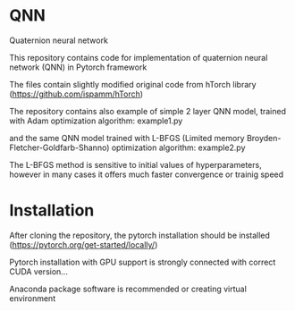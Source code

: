 # QNN
Quaternion neural network  

This repository contains code for implementation of quaternion neural network (QNN) in Pytorch framework

The files contain slightly modified  original code from hTorch library (https://github.com/ispamm/hTorch)

The repository contains also example of simple 2 layer QNN model, trained with Adam optimization algorithm: example1.py

and the same QNN model trained with L-BFGS (Limited memory Broyden-Fletcher-Goldfarb-Shanno) optimization algorithm: example2.py

The L-BFGS method is sensitive to initial values of hyperparameters, however in many cases it offers much faster convergence or trainig speed


# Installation

After cloning the repository, the pytorch installation should be installed (https://pytorch.org/get-started/locally/)

Pytorch installation with GPU support is strongly connected with correct CUDA version... 

Anaconda package software is recommended or creating virtual environment
